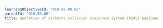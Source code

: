 ```yaml
---
learningObjectiveId: "010.06.08.02"
parentId: "010.06.08"
title: Operation of airborne collision avoidance system (ACAS) equipment
---
```

